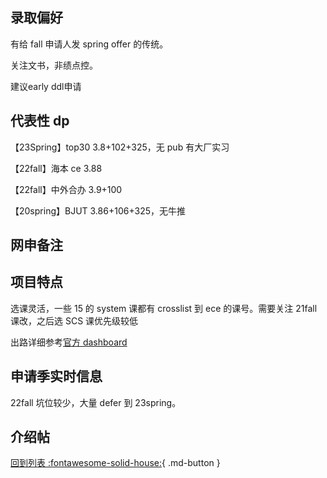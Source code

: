 ## 录取偏好

有给 fall 申请人发 spring offer 的传统。

关注文书，非绩点控。

建议early ddl申请

## 代表性 dp

【23Spring】top30 3.8+102+325，无 pub 有大厂实习

【22fall】海本 ce 3.88

【22fall】中外合办 3.9+100

【20spring】BJUT 3.86+106+325，无牛推

## 网申备注

## 项目特点

选课灵活，一些 15 的 system 课都有 crosslist 到 ece 的课号。需要关注 21fall 课改，之后选 SCS 课优先级较低

出路详细参考[官方 dashboard](https://www.cmu.edu/career/outcomes/post-grad-dashboard.html)

## 申请季实时信息

22fall 坑位较少，大量 defer 到 23spring。

## 介绍帖

[回到列表 :fontawesome-solid-house:](grade.md){ .md-button }
